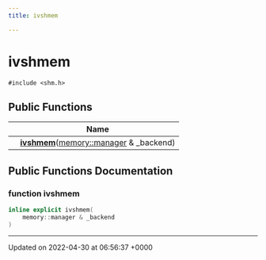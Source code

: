 ```yaml
---
title: ivshmem

---
```


# ivshmem






`#include <shm.h>`

## Public Functions

|                | Name           |
| -------------- | -------------- |
| | **[ivshmem](Classes/classivshmem.md#function-ivshmem)**([memory::manager](Classes/classmemory_1_1manager.md) & _backend) |

## Public Functions Documentation

### function ivshmem

```cpp
inline explicit ivshmem(
    memory::manager & _backend
)
```


-------------------------------

Updated on 2022-04-30 at 06:56:37 +0000